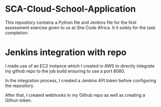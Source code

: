 # SCA-Cloud-School-Application

This repository contains a Python file and Jenkins file for the first assessment exercise given to us at She Code Africa. It it solely for the task completion.

# Jenkins integration with repo

I made use of an EC2 instance which I created in AWS to directly integrate my github repo to the job build ensuring to use a port 8080.

In the integration process, I created a Jenkins API token before configuring the repository.

After that, I created webhooks in my Github repo as well as creating a Githun token.
